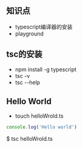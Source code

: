 ## 知识点
+ typescript编译器的安装
+ playground

## tsc的安装
 - npm install -g typescript
 - tsc -v
 - tsc --help

 ## Hello World

- touch helloWrold.ts

```js
console.log('Hello world')
```
$ tsc helloWrold.ts
